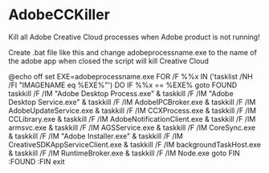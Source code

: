 # AdobeCCKiller
Kill all Adobe Creative Cloud processes when Adobe product is not running!

Create .bat file like this and change adobeprocessname.exe to the name of the adobe app when closed the script will kill Creative Cloud

@echo off
set EXE=adobeprocessname.exe
FOR /F %%x IN ('tasklist /NH /FI "IMAGENAME eq %EXE%"') DO IF %%x == %EXE% goto FOUND
taskkill /F /IM "Adobe Desktop Process.exe" & taskkill /F /IM "Adobe Desktop Service.exe" & taskkill /F /IM AdobeIPCBroker.exe & taskkill /F /IM AdobeUpdateService.exe & taskkill /F /IM CCXProcess.exe & taskkill /F /IM CCLibrary.exe & taskkill /F /IM AdobeNotificationClient.exe & taskkill /F /IM armsvc.exe & taskkill /F /IM AGSService.exe & taskkill /F /IM CoreSync.exe & taskkill /F /IM "Adobe Installer.exe" & taskkill /F /IM CreativeSDKAppServiceClient.exe & taskkill /F /IM backgroundTaskHost.exe & taskkill /F /IM RuntimeBroker.exe & taskkill /F /IM Node.exe
goto FIN
:FOUND
:FIN
exit





